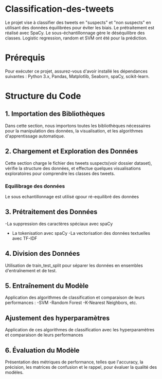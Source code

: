 # Classification-des-tweets
Le projet vise à classifier des tweets en "suspects" et "non suspects" en utilisant des données équilibrées pour éviter les biais. Le prétraitement est réalisé avec SpaCy. Le sous-échantillonnage gère le déséquilibre des classes.  Logistic regression, random et SVM ont été pour la prédiction.
# Prérequis
Pour exécuter ce projet, assurez-vous d'avoir installé les dépendances suivantes :
Python 3.x, Pandas, Matplotlib, Seaborn, spaCy, scikit-learn.
# Structure du Code
## 1. Importation des Bibliothèques
Dans cette section, nous importons toutes les bibliothèques nécessaires pour la manipulation des données, la visualisation, et les algorithmes d'apprentissage automatique.
## 2. Chargement et Exploration des Données
Cette section charge le fichier des tweets suspects(voir dossier dataset), vérifie la structure des données, et effectue quelques visualisations exploratoires pour comprendre les classes des tweets.
### Equilibrage des données
Le sous echantillonnage est utilisé qpour ré-equilibré des données
## 3. Prétraitement des Données
   -La suppression des caractères spéciaux avec spaCy
   - La tokenisation avec spaCy
   -La vectorisation des données textuelles avec TF-IDF
## 4. Division des Données
Utilisation de train_test_split pour séparer les données en ensembles d'entraînement et de test.
## 5. Entraînement du Modèle
Application des algorithmes de classification et comparaison de leurs performances :
  -SVM
  -Random Forest
   -K-Nearest Neighbors, etc.
## Ajustement des hyperparamètres 
Application de ces algorithmes de classification avec les hyperparamètres et comparaison de leurs performances
## 6. Évaluation du Modèle
Présentation des métriques de performance, telles que l'accuracy, la précision, les matrices de confusion et le rappel, pour évaluer la qualité des modèles.

